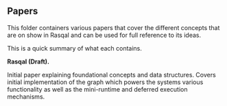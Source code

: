## Papers

This folder containers various papers that cover the different concepts that are on show in Rasqal and can be used for full reference to its ideas.

This is a quick summary of what each contains.

__Rasqal (Draft).__ 

Initial paper explaining foundational concepts and data structures. Covers initial implementation of the graph which powers the systems various functionality as well as the mini-runtime and deferred execution mechanisms.